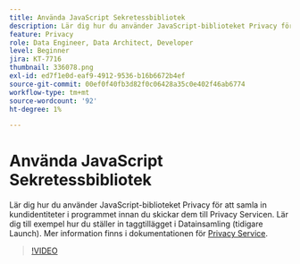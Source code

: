```yaml
---
title: Använda JavaScript Sekretessbibliotek
description: Lär dig hur du använder JavaScript-biblioteket Privacy för att samla in kundidentiteter i programmet innan du skickar dem till Privacy Servicen. Lär dig till exempel hur du ställer in taggtillägget i Datainsamling (tidigare Launch).
feature: Privacy
role: Data Engineer, Data Architect, Developer
level: Beginner
jira: KT-7716
thumbnail: 336078.png
exl-id: ed7f1e0d-eaf9-4912-9536-b16b6672b4ef
source-git-commit: 00ef0f40fb3d82f0c06428a35c0e402f46ab6774
workflow-type: tm+mt
source-wordcount: '92'
ht-degree: 1%

---
```



# Använda JavaScript Sekretessbibliotek

Lär dig hur du använder JavaScript-biblioteket Privacy för att samla in kundidentiteter i programmet innan du skickar dem till Privacy Servicen. Lär dig till exempel hur du ställer in taggtillägget i Datainsamling (tidigare Launch). Mer information finns i dokumentationen för [Privacy Service](https://experienceleague.adobe.com/docs/experience-platform/privacy/home.html?lang=sv).

>[!VIDEO](https://video.tv.adobe.com/v/336078?learn=on)
